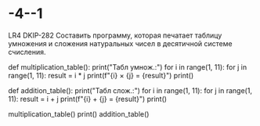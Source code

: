 # -4--1
LR4 DKIP-282
Составить программу, которая печатает таблицу умножения
и сложения натуральных чисел в десятичной системе счисления.

def multiplication_table():
    print("Табл умнож.:")
    for i in range(1, 11):
        for j in range(1, 11):
            result = i * j
            print(f"{i} × {j} = {result}")
        print()

def addition_table():
    print("Табл слож.:")
    for i in range(1, 11):
        for j in range(1, 11):
            result = i + j
            print(f"{i} + {j} = {result}")
        print()

multiplication_table()
print()
addition_table()
